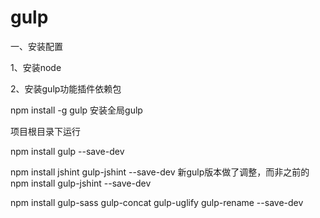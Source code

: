 # gulp
一、安装配置

1、安装node

2、安装gulp功能插件依赖包

npm install -g gulp                         安装全局gulp

项目根目录下运行

npm install gulp --save-dev

npm install jshint gulp-jshint --save-dev   新gulp版本做了调整，而非之前的npm install gulp-jshint --save-dev

npm install gulp-sass gulp-concat gulp-uglify gulp-rename --save-dev

